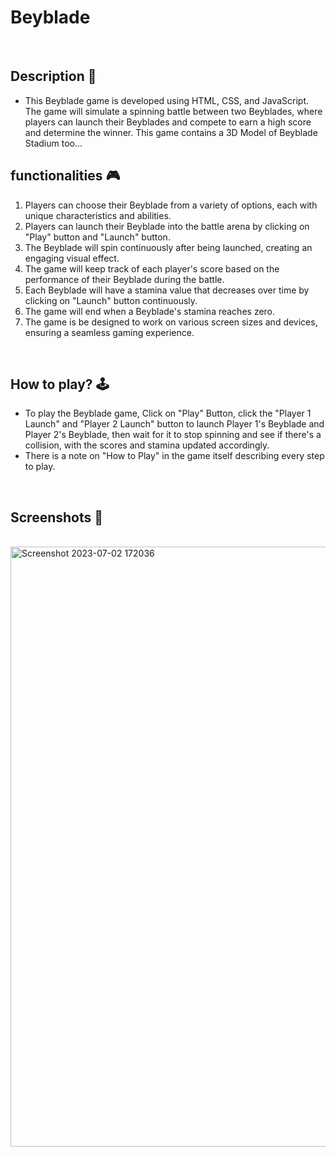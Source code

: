 # **Beyblade** 

<br>

## **Description 📃**
<!-- add your game description here  -->
- This Beyblade game is developed using HTML, CSS, and JavaScript. 
The game will simulate a spinning battle between two Beyblades, where players can launch their Beyblades and compete to earn a high score and determine the winner.
This game contains a 3D Model of Beyblade Stadium too...

## **functionalities 🎮**
<!-- add functionalities over here -->
1. Players can choose their Beyblade from a variety of options, each with unique characteristics and abilities.
2. Players can launch their Beyblade into the battle arena by clicking on "Play" button and "Launch" button.
3. The Beyblade will spin continuously after being launched, creating an engaging visual effect.
4. The game will keep track of each player's score based on the performance of their Beyblade during the battle.
5. Each Beyblade will have a stamina value that decreases over time by clicking on "Launch" button continuously.
6. The game will end when a Beyblade's stamina reaches zero.
7. The game is be designed to work on various screen sizes and devices, ensuring a seamless gaming experience.
<br>

## **How to play? 🕹️**
<!-- add the steps how to play games -->
- To play the Beyblade game, Click on "Play" Button, click the "Player 1 Launch" and "Player 2 Launch" button to launch Player 1's Beyblade and Player 2's Beyblade, then wait for it to stop spinning and see if there's a collision, with the scores and stamina updated accordingly.
- There is a note on "How to Play" in the game itself describing every step to play.

<br>

## **Screenshots 📸**

<br>
<!-- add your screenshots like this -->
<!-- ![image](url) -->
<img width="960" alt="Screenshot 2023-07-02 172036" src="https://github.com/KomalMaurya/GameZone/blob/Beyblade/Games/Beyblade/assets/Webpage.png">

<br>
